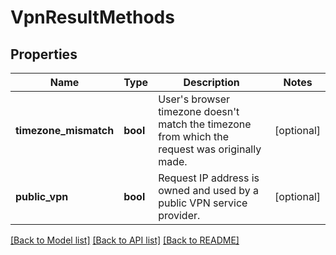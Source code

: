 # VpnResultMethods

## Properties
Name | Type | Description | Notes
------------ | ------------- | ------------- | -------------
**timezone_mismatch** | **bool** | User's browser timezone doesn't match the timezone from which the request was originally made. | [optional] 
**public_vpn** | **bool** | Request IP address is owned and used by a public VPN service provider. | [optional] 

[[Back to Model list]](../README.md#documentation-for-models) [[Back to API list]](../README.md#documentation-for-api-endpoints) [[Back to README]](../README.md)

